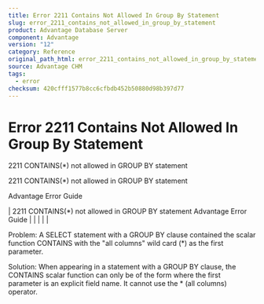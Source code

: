 ```yaml
---
title: Error 2211 Contains Not Allowed In Group By Statement
slug: error_2211_contains_not_allowed_in_group_by_statement
product: Advantage Database Server
component: Advantage
version: "12"
category: Reference
original_path_html: error_2211_contains_not_allowed_in_group_by_statement.htm
source: Advantage CHM
tags:
  - error
checksum: 420cfff1577b8cc6cfbdb452b50880d98b397d77
---
```


# Error 2211 Contains Not Allowed In Group By Statement

2211 CONTAINS(\*) not allowed in GROUP BY statement

2211 CONTAINS(\*) not allowed in GROUP BY statement

Advantage Error Guide

| 2211 CONTAINS(\*) not allowed in GROUP BY statement  Advantage Error Guide |  |  |  |  |

Problem: A SELECT statement with a GROUP BY clause contained the scalar function CONTAINS with the "all columns" wild card (\*) as the first parameter.

Solution: When appearing in a statement with a GROUP BY clause, the CONTAINS scalar function can only be of the form where the first parameter is an explicit field name. It cannot use the \* (all columns) operator.
